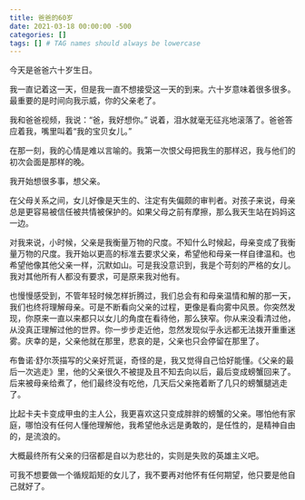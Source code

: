 ```yaml
---
title: 爸爸的60岁
date: 2021-03-18 00:00:00 -500
categories: []
tags: [] # TAG names should always be lowercase
---
```


今天是爸爸六十岁生日。

我一直记着这一天，但是我一直不想接受这一天的到来。六十岁意味着很多很多。最重要的是时间向我示威，你的父亲老了。

我和爸爸视频，我说：“爸，我好想你。” 说着，泪水就毫无征兆地滚落了。爸爸答应着我，嘴里叫着“我的宝贝女儿。”

在那一刻，我的心情是难以言喻的。我第一次恨父母把我生的那样迟，我与他们的初次会面是那样的晚。

我开始想很多事，想父亲。

在父母关系之间，女儿好像是天生的、注定有失偏颇的审判者。对孩子来说，母亲总是更容易被信任被共情被保护的。如果父母之前有摩擦，那么我天生站在妈妈这一边。

对我来说，小时候，父亲是我衡量万物的尺度。不知什么时候起，母亲变成了我衡量万物的尺度。我开始以更高的标准去要求父亲，希望他和母亲一样自律温和。也希望他像其他父亲一样，沉默如山。可是我没意识到，我是个苛刻的严格的女儿。我对其他所有人都没有要求，可是原来我对他有。

也慢慢感受到，不管年轻时候怎样折腾过，我们总会有和母亲温情和解的那一天，我们也终将理解母亲。可是不断看向父亲的过程，更像是看向雾中风景。你突然发现，你原来一直以来都只以女儿的角度在看待他，那么狭窄。你从来没看清过他，从没真正理解过他的世界。你一步步走近他，忽然发现似乎永远都无法拨开重重迷雾。庆幸的是，父亲他就在那里，悲哀的是，父亲也只会停留在那里了。

布鲁诺·舒尔茨描写的父亲好荒诞，奇怪的是，我又觉得自己恰好能懂。《父亲的最后一次逃走》里，他的父亲很久不被提及且不知去向以后，最后变成螃蟹回来了。后来被母亲给煮了，他们最终没有吃他，几天后父亲拖着断了几只的螃蟹腿逃走了。

比起卡夫卡变成甲虫的主人公，我更喜欢这只变成胖胖的螃蟹的父亲。哪怕他有家庭，哪怕没有任何人懂他理解他，我希望他永远是勇敢的，是任性的，是精神自由的，是流浪的。

大概最终所有父亲的归宿都是自以为悲壮的，实则是失败的英雄主义吧。

可我不想要做一个循规蹈矩的女儿了，我不要再对他怀有任何期望，他只要是他自己就好了。

